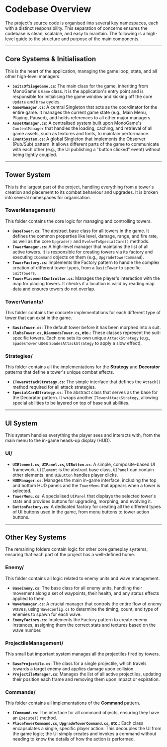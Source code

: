 # Codebase Overview

The project's source code is organised into several key namespaces, each with a distinct responsibility. This separation of concerns ensures the codebase is clean, scalable, and easy to maintain. The following is a high-level guide to the structure and purpose of the main components.

---

## Core Systems & Initialisation

This is the heart of the application, managing the game loop, state, and all other high-level managers.

* **`SuitsOfSiegeGame.cs`**: The main class for the game, inheriting from MonoGame's `Game` class. It is the application's entry point and is responsible for initialising the game window and kicking off the core `Update` and `Draw` cycles.
* **`GameManager.cs`**: A central Singleton that acts as the coordinator for the entire game. It manages the current game state (e.g., Main Menu, Playing, Paused), and holds references to all other major managers.
* **`AssetManager.cs`**: A centralised system built upon MonoGame's `ContentManager` that handles the loading, caching, and retrieval of all game assets, such as textures and fonts, to maintain performance.
* **`EventSystem.cs`**: A global Singleton that implements the Observer (Pub/Sub) pattern. It allows different parts of the game to communicate with each other (e.g., the UI publishing a "button clicked" event) without being tightly coupled.

---

## Tower System

This is the largest part of the project, handling everything from a tower's creation and placement to its combat behaviour and upgrades. It is broken into several namespaces for organisation.

### TowerManagement/

This folder contains the core logic for managing and controlling towers.
* **`BaseTower.cs`**: The abstract base class for all towers in the game. It defines the common properties like level, damage, range, and fire rate, as well as the core `Upgrade()` and `EvolveToSpecialCard()` methods.
* **`TowerManager.cs`**: A high-level manager that maintains the list of all active towers. It is responsible for creating towers via its factory and executing `ICommand` objects on them (e.g., `UpgradeTowerCommand`).
* **`TowerFactory.cs`**: Implements the Factory pattern to handle the complex creation of different tower types, from a `BasicTower` to specific `SuitTowers`.
* **`TowerPlacementController.cs`**: Manages the player's interaction with the map for placing towers. It checks if a location is valid by reading map data and ensures towers do not overlap.

### TowerVariants/

This folder contains the concrete implementations for each different type of tower that can exist in the game.
* **`BasicTower.cs`**: The default tower before it has been morphed into a suit.
* **`ClubsTower.cs`, `DiamondsTower.cs`, etc.**: These classes represent the suit-specific towers. Each one sets its own unique `AttackStrategy` (e.g., `SpadesTower` uses `SpadesAttackStrategy` to apply a slow effect).

### Strategies/

This folder contains all the implementations for the **Strategy** and **Decorator** patterns that define a tower's unique combat effects.
* **`ITowerAttackStrategy.cs`**: The simple interface that defines the `Attack()` method required for all attack strategies.
* **`SpecialCardStrategy.cs`**: The abstract class that serves as the base for the Decorator pattern. It wraps another `ITowerAttackStrategy`, allowing special abilities to be layered on top of base suit abilities.

---

## UI System

This system handles everything the player sees and interacts with, from the main menu to the in-game heads-up display (HUD).

### UI/

* **`UIElement.cs`, `UIPanel.cs`, `UIButton.cs`**: A simple, composite-based UI framework. `UIElement` is the abstract base class, `UIPanel` can contain other elements, and `UIButton` handles player clicks.
* **`HUDManager.cs`**: Manages the main in-game interface, including the top and bottom HUD panels and the `TowerMenu` that appears when a tower is selected.
* **`TowerMenu.cs`**: A specialised `UIPanel` that displays the selected tower's stats and provides buttons for upgrading, morphing, and evolving it.
* **`ButtonFactory.cs`**: A dedicated factory for creating all the different types of UI buttons used in the game, from menu buttons to tower action buttons.

---

## Other Key Systems

The remaining folders contain logic for other core gameplay systems, ensuring that each part of the project has a well-defined home.

### Enemy/

This folder contains all logic related to enemy units and wave management.
* **`BaseEnemy.cs`**: The base class for all enemy units, handling their movement along a set of waypoints, their health, and any status effects applied to them.
* **`WaveManager.cs`**: A crucial manager that controls the entire flow of enemy waves, using `WaveConfig.cs` to determine the timing, count, and type of enemies to spawn for each wave.
* **`EnemyFactory.cs`**: Implements the Factory pattern to create enemy instances, assigning them the correct stats and textures based on the wave number.

### ProjectileManagement/

This small but important system manages all the projectiles fired by towers.
* **`BaseProjectile.cs`**: The class for a single projectile, which travels towards a target enemy and applies damage upon collision.
* **`ProjectileManager.cs`**: Manages the list of all active projectiles, updating their position each frame and removing them upon impact or expiration.

### Commands/

This folder contains all implementations of the **Command** pattern.
* **`ICommand.cs`**: The interface for all command objects, ensuring they have an `Execute()` method.
* **`PlaceTowerCommand.cs`, `UpgradeTowerCommand.cs`, etc.**: Each class encapsulates a single, specific player action. This decouples the UI from the game logic; the UI simply creates and invokes a command without needing to know the details of how the action is performed.

